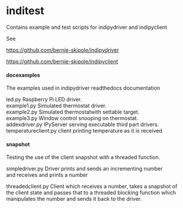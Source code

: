 # inditest
Contains example and test scripts for indipydriver and indipyclient

See

https://github.com/bernie-skipole/indipydriver

https://github.com/bernie-skipole/indipyclient

#### docexamples
The examples used in indipydriver readthedocs documentation

led.py Raspberry Pi LED driver.\
example1.py Simulated thermostat driver.\
example2.py Simulated thermostatwith settable target.\
example3.py Window control snooping on thermostat.\
addexdriver.py IPyServer serving executable third part drivers.\
temperatureclient.py client printing temperature as it is received

#### snapshot
Testing the use of the client snapshot with a threaded function.

simpledriver.py Driver prints and sends an incrementing number\
and receives and prints a number

threadedclient.py Client which receives a number, takes a snapshot of\
the client state and passes that to a threaded blocking function which\
manipulates the number and sends it back to the driver.
